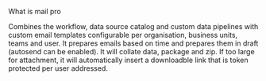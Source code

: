 What is mail pro

Combines the workflow, data source catalog and custom data pipelines with custom email templates configurable per organisation, business units, teams and user.  It prepares emails based on time and prepares them in draft (autosend can be enabled). It will collate data, package and zip. If too large for attachment, it will automatically insert a downloadble link that is token protected per user addressed.

